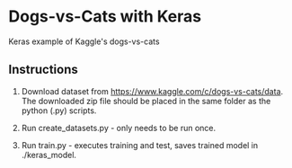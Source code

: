 # Dogs-vs-Cats with Keras
Keras example of Kaggle's dogs-vs-cats

## Instructions

1. Download dataset from https://www.kaggle.com/c/dogs-vs-cats/data.  The downloaded zip file should be placed in the same folder as the python (.py) scripts.

2. Run create_datasets.py - only needs to be run once.

3. Run train.py - executes training and test, saves trained model in ./keras_model.

